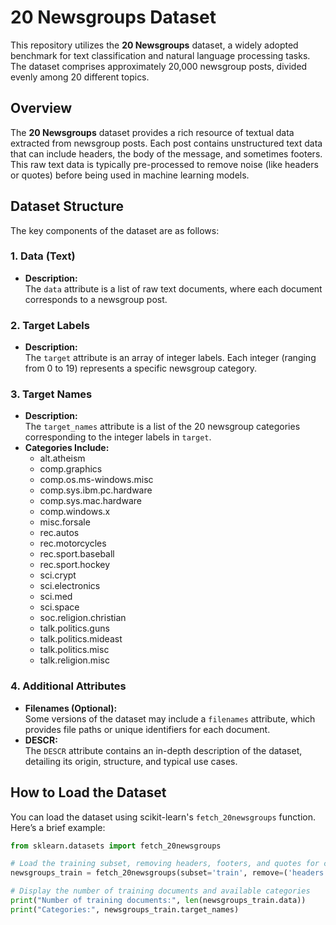 # 20 Newsgroups Dataset 

This repository utilizes the **20 Newsgroups** dataset, a widely adopted benchmark for text classification and natural language processing tasks. The dataset comprises approximately 20,000 newsgroup posts, divided evenly among 20 different topics.
## Overview
The **20 Newsgroups** dataset provides a rich resource of textual data extracted from newsgroup posts. Each post contains unstructured text data that can include headers, the body of the message, and sometimes footers. This raw text data is typically pre-processed to remove noise (like headers or quotes) before being used in machine learning models.
## Dataset Structure
The key components of the dataset are as follows:
### 1. Data (Text)
- **Description:**  
  The `data` attribute is a list of raw text documents, where each document corresponds to a newsgroup post.
### 2. Target Labels
- **Description:**  
  The `target` attribute is an array of integer labels. Each integer (ranging from 0 to 19) represents a specific newsgroup category.
### 3. Target Names
- **Description:**  
  The `target_names` attribute is a list of the 20 newsgroup categories corresponding to the integer labels in `target`.
- **Categories Include:**
  - alt.atheism
  - comp.graphics
  - comp.os.ms-windows.misc
  - comp.sys.ibm.pc.hardware
  - comp.sys.mac.hardware
  - comp.windows.x
  - misc.forsale
  - rec.autos
  - rec.motorcycles
  - rec.sport.baseball
  - rec.sport.hockey
  - sci.crypt
  - sci.electronics
  - sci.med
  - sci.space
  - soc.religion.christian
  - talk.politics.guns
  - talk.politics.mideast
  - talk.politics.misc
  - talk.religion.misc
### 4. Additional Attributes
- **Filenames (Optional):**  
  Some versions of the dataset may include a `filenames` attribute, which provides file paths or unique identifiers for each document.
- **DESCR:**  
  The `DESCR` attribute contains an in-depth description of the dataset, detailing its origin, structure, and typical use cases.

## How to Load the Dataset

You can load the dataset using scikit-learn's `fetch_20newsgroups` function. Here’s a brief example:

```python
from sklearn.datasets import fetch_20newsgroups

# Load the training subset, removing headers, footers, and quotes for cleaner text data
newsgroups_train = fetch_20newsgroups(subset='train', remove=('headers', 'footers', 'quotes'))

# Display the number of training documents and available categories
print("Number of training documents:", len(newsgroups_train.data))
print("Categories:", newsgroups_train.target_names)
```


